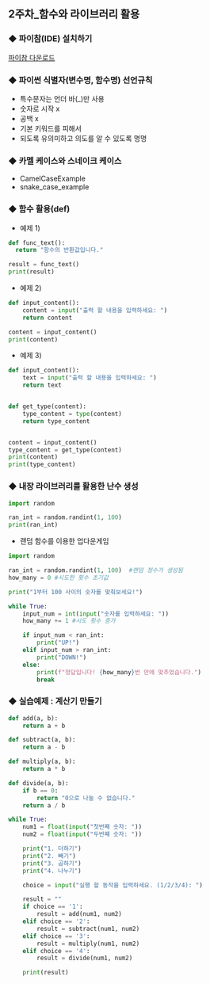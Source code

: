 ## 2주차_함수와 라이브러리 활용

### ◆ 파이참(IDE) 설치하기
[파이참 다운로드](https://www.jetbrains.com/pycharm/download/?section=windows)


### ◆ 파이썬 식별자(변수명, 함수명) 선언규칙
- 특수문자는 언더 바(_)만 사용
- 숫자로 시작 x
- 공백 x
- 기본 키워드를 피해서
- 되도록 유의미하고 의도를 알 수 있도록 명명


### ◆ 카멜 케이스와 스네이크 케이스
- CamelCaseExample
- snake_case_example

### ◆ 함수 활용(def)
- 예제 1)
  
```python
def func_text():
  return "함수의 반환값입니다."

result = func_text()
print(result)
```

- 예제 2)
  
```python
def input_content():
    content = input("출력 할 내용을 입력하세요: ")
    return content

content = input_content()
print(content)
```

- 예제 3)
  
```python
def input_content():
    text = input("출력 할 내용을 입력하세요: ")
    return text


def get_type(content):
    type_content = type(content)
    return type_content


content = input_content()
type_content = get_type(content)
print(content)
print(type_content)
```


### ◆ 내장 라이브러리를 활용한 난수 생성

```python
import random

ran_int = random.randint(1, 100) 
print(ran_int)
```

- 랜덤 함수를 이용한 업다운게임

```python
import random

ran_int = random.randint(1, 100)  #랜덤 정수가 생성됨
how_many = 0 #시도한 횟수 초기값

print("1부터 100 사이의 숫자를 맞춰보세요!")

while True:
    input_num = int(input("숫자를 입력하세요: "))
    how_many += 1 #시도 횟수 증가

    if input_num < ran_int:
        print("UP!")
    elif input_num > ran_int:
        print("DOWN!")
    else:
        print(f"정답입니다! {how_many}번 만에 맞추었습니다.")
        break
```

### ◆ 실습예제 : 계산기 만들기

```python
def add(a, b):
    return a + b

def subtract(a, b):
    return a - b

def multiply(a, b):
    return a * b

def divide(a, b):
    if b == 0:
        return "0으로 나눌 수 없습니다."
    return a / b

while True:
    num1 = float(input("첫번째 숫자: "))
    num2 = float(input("두번쨰 숫자: "))

    print("1. 더하기")
    print("2. 빼기")
    print("3. 곱하기")
    print("4. 나누기")

    choice = input("실행 할 동작을 입력하세요. (1/2/3/4): ")

    result = ""
    if choice == '1':
        result = add(num1, num2)
    elif choice == '2':
        result = subtract(num1, num2)
    elif choice == '3':
        result = multiply(num1, num2)
    elif choice == '4':
        result = divide(num1, num2)

    print(result)
```




